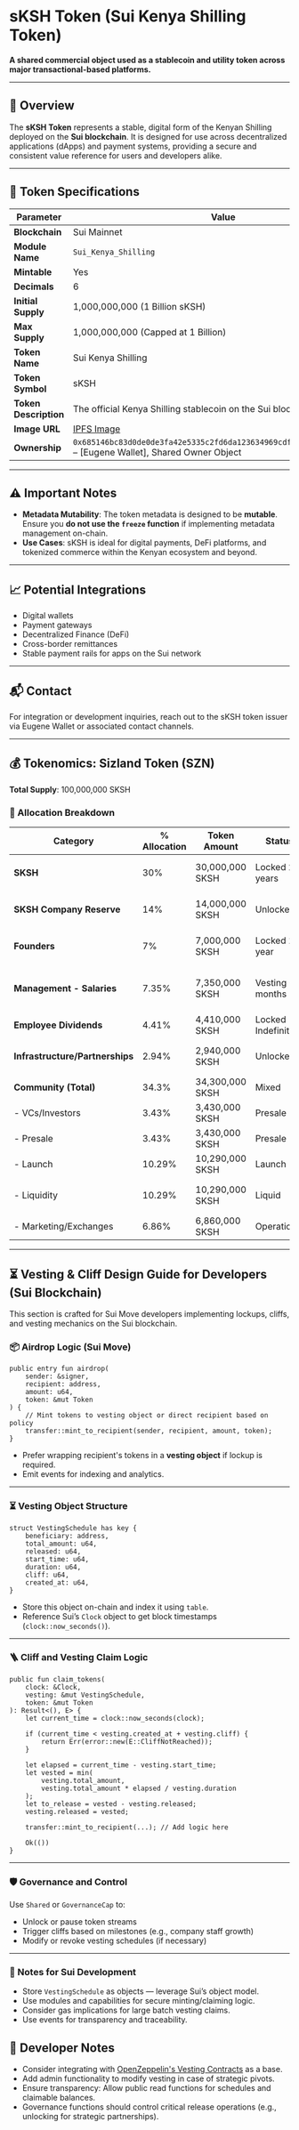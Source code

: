 # sKSH Token (Sui Kenya Shilling Token)

**A shared commercial object used as a stablecoin and utility token across major transactional-based platforms.**

---

## 🧾 Overview

The **sKSH Token** represents a stable, digital form of the Kenyan Shilling deployed on the **Sui blockchain**. It is designed for use across decentralized applications (dApps) and payment systems, providing a secure and consistent value reference for users and developers alike.

---

## 🔧 Token Specifications

| Parameter            | Value                                                                 |
|----------------------|------------------------------------------------------------------------|
| **Blockchain**        | Sui Mainnet                                                           |
| **Module Name**       | `Sui_Kenya_Shilling`                                                  |
| **Mintable**          | Yes                                                                   |
| **Decimals**          | 6                                                                     |
| **Initial Supply**    | 1,000,000,000 (1 Billion sKSH)                                        |
| **Max Supply**        | 1,000,000,000 (Capped at 1 Billion)                                   |
| **Token Name**        | Sui Kenya Shilling                                                    |
| **Token Symbol**      | sKSH                                                                  |
| **Token Description** | The official Kenya Shilling stablecoin on the Sui blockchain.         |
| **Image URL**         | [IPFS Image](https://ipfs.algonode.dev/ipfs/bafybeihnooccxn7wq22itfasapb6cwiyrnolcgozmoran3bwxlkdxwpkga?optimizer=image&width=640) |
| **Ownership**         | `0x685146bc83d0de0de3fa42e5335c2fd6da123634969cdf0cd41288f41acb92c1` – [Eugene Wallet], Shared Owner Object |

---

## ⚠️ Important Notes

- **Metadata Mutability**: The token metadata is designed to be **mutable**. Ensure you **do not use the `freeze` function** if implementing metadata management on-chain.
- **Use Cases**: sKSH is ideal for digital payments, DeFi platforms, and tokenized commerce within the Kenyan ecosystem and beyond.

---

## 📈 Potential Integrations

- Digital wallets
- Payment gateways
- Decentralized Finance (DeFi)
- Cross-border remittances
- Stable payment rails for apps on the Sui network

---

## 📬 Contact

For integration or development inquiries, reach out to the sKSH token issuer via Eugene Wallet or associated contact channels.

---

## 💰 Tokenomics: Sizland Token (SZN)

**Total Supply**: 100,000,000 SKSH

### 🔄 Allocation Breakdown

| Category                        | % Allocation | Token Amount      | Status         | Notes |
|--------------------------------|--------------|-------------------|----------------|-------|
| **SKSH**                  | 30%          | 30,000,000 SKSH   | Locked 2 years | Annual release of 500,000 |
| **SKSH Company Reserve**    | 14%          | 14,000,000 SKSH    | Unlocked       | Used for ERP utility fees |
| **Founders**                   | 7%           | 7,000,000 SKSH     | Locked 1 year  | Annual release of 1,000,000 |
| **Management - Salaries**      | 7.35%        | 7,350,000 SKSH     | Vesting 6 months | Cliff dependent on staff expansion |
| **Employee Dividends**         | 4.41%        | 4,410,000 SKSH     | Locked Indefinitely | Long-term benefits |
| **Infrastructure/Partnerships**| 2.94%        | 2,940,000 SKSH     | Unlocked       | Controlled via governance |
| **Community (Total)**          | 34.3%        | 34,300,000 SKSH    | Mixed          | Subsections below |
| - VCs/Investors                | 3.43%        | 3,430,000 SKSH     | Presale        | $0.25 USD/token |
| - Presale                      | 3.43%        | 3,430,000 SKSH    | Presale        | $0.35 USD/token |
| - Launch                       | 10.29%       | 10,290,000 SKSH    | Launch         | $0.45 USD/token |
| - Liquidity                    | 10.29%       | 10,290,000 SKSH    | Liquid         | For DEX/CEX trading |
| - Marketing/Exchanges          | 6.86%        | 6,860,000 SKSH     | Operational    | Marketing + Launchpads |

---


## ⏳ Vesting & Cliff Design Guide for Developers (Sui Blockchain)

This section is crafted for Sui Move developers implementing lockups, cliffs, and vesting mechanics on the Sui blockchain.

### 📦 Airdrop Logic (Sui Move)

```move
public entry fun airdrop(
    sender: &signer,
    recipient: address,
    amount: u64,
    token: &mut Token
) {
    // Mint tokens to vesting object or direct recipient based on policy
    transfer::mint_to_recipient(sender, recipient, amount, token);
}
```

- Prefer wrapping recipient's tokens in a **vesting object** if lockup is required.
- Emit events for indexing and analytics.

---

### ⏳ Vesting Object Structure

```move
struct VestingSchedule has key {
    beneficiary: address,
    total_amount: u64,
    released: u64,
    start_time: u64,
    duration: u64,
    cliff: u64,
    created_at: u64,
}
```

- Store this object on-chain and index it using `table`.
- Reference Sui’s `Clock` object to get block timestamps (`clock::now_seconds()`).

---

### 🪜 Cliff and Vesting Claim Logic

```move
public fun claim_tokens(
    clock: &Clock,
    vesting: &mut VestingSchedule,
    token: &mut Token
): Result<(), E> {
    let current_time = clock::now_seconds(clock);

    if (current_time < vesting.created_at + vesting.cliff) {
        return Err(error::new(E::CliffNotReached));
    }

    let elapsed = current_time - vesting.start_time;
    let vested = min(
        vesting.total_amount,
        vesting.total_amount * elapsed / vesting.duration
    );
    let to_release = vested - vesting.released;
    vesting.released = vested;

    transfer::mint_to_recipient(...); // Add logic here

    Ok(())
}
```

---

### 🛡️ Governance and Control

Use `Shared` or `GovernanceCap` to:
- Unlock or pause token streams
- Trigger cliffs based on milestones (e.g., company staff growth)
- Modify or revoke vesting schedules (if necessary)

---

### 🧠 Notes for Sui Development

- Store `VestingSchedule` as objects — leverage Sui’s object model.
- Use modules and capabilities for secure minting/claiming logic.
- Consider gas implications for large batch vesting claims.
- Use events for transparency and traceability.
## 🧠 Developer Notes

- Consider integrating with [OpenZeppelin's Vesting Contracts](https://docs.openzeppelin.com/contracts/4.x/api/token/ERC20#TokenVesting) as a base.
- Add admin functionality to modify vesting in case of strategic pivots.
- Ensure transparency: Allow public read functions for schedules and claimable balances.
- Governance functions should control critical release operations (e.g., unlocking for strategic partnerships).

